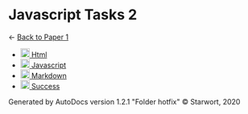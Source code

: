 <style>img{height:18px;margin-bottom:-3px}</style>
# Javascript Tasks 2

← [Back to Paper 1](..)

- [![JS file](https://img.icons8.com/windows/512/4a90e2/js.png) Html](html.js)
- [![MD file](https://img.icons8.com/windows/512/4a90e2/regular-document.png) Javascript](javascript.html)
- [![HTML file](https://img.icons8.com/windows/512/4a90e2/regular-document.png) Markdown](markdown.html)
- [![MD file](https://img.icons8.com/windows/512/4a90e2/regular-document.png) Success](success.html)

Generated by AutoDocs version 1.2.1 "Folder hotfix" © Starwort, 2020

